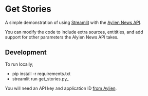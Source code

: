 # Get Stories
A simple demonstration of using [Streamlit](https://streamlit.io/) with the [Aylien News API](https://aylien.com/news-api/).

You can modify the code to include extra sources, entitities, and add support for other parameters the Alyien News API takes.

## Development
To run locally;
- pip install -r requirements.txt
- streamlit run get_stories.py_

You will need an API key and application ID [from Aylien](https://newsapi.aylien.com/signup).
